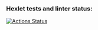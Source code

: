 ### Hexlet tests and linter status:
[![Actions Status](https://github.com/azeos1101/devops-for-programmers-project-74/workflows/hexlet-check/badge.svg)](https://github.com/azeos1101/devops-for-programmers-project-74/actions)